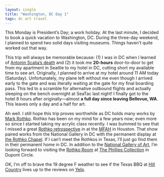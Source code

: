 ```yaml
---
layout: single
title: "Washington, DC Day 1"
tags: dc art travel
---
```


This Monday is President’s Day; a work holiday. At the last minute, I decided to book a quick vacation to Washington, DC. During the three-day weekend, I planned to spend two solid days visiting museums. Things haven’t quite worked out that way.

This trip will always be memorable because: (1) I was in DC when I learned of [Antonin Scalia’s death](https://en.wikipedia.org/wiki/Antonin_Scalia#Death) and (2) it took me **20-hours** door-to-door to get from my apartment in Seattle to my hotel in DC, cutting short my available time to see art. Originally, I planned to arrive at my hotel around 11 AM today (Saturday). Unfortunately, my plane left without me even though I arrived early to the gate and was literally waiting at the gate for my final boarding pass. This led to a scramble for alternative outbound flights and actually sleeping on the bench overnight at SeaTac last night! I finally got to the hotel 8 hours after originally—almost **a full day since leaving Bellevue, WA**. This leaves only a day and a half for art.

Ah well. I still hope this trip proves worthwhile as DC holds many works by [Mark Rothko](https://en.wikipedia.org/wiki/Mark_Rothko). Rothko has been on my mind for a few years now; even more so since I started taking my acrylic class recently. I was bummed to see that I missed a great  [Rothko retrospective](http://www.mfah.org/exhibitions/past/mark-rothko-retrospective/) in at the [MFAH](http://www.mfah.org/about/) in Houston. That show paired works from the National Gallery in DC with the permanent display at [the Rothko Chapel](http://www.rothkochapel.org/). If I can’t meet the Rothkos in Texas, I’ll just go find them in their permanent home in DC. In addition to the [National Gallery of Art](http://www.nga.gov/), I’m looking forward to visiting the [Rothko Room](http://www.phillipscollection.org/collection/rothko-room) at [The Phillips Collection](http://www.phillipscollection.org/about) in Dupont Circle.

OK, I’m off to brave the 19 degree F weather to see if the Texas BBQ at [Hill Country](http://hillcountry.com/dc/) lives up to the reviews on [Yelp](http://www.yelp.com/biz/hill-country-bbq-market-washington).
